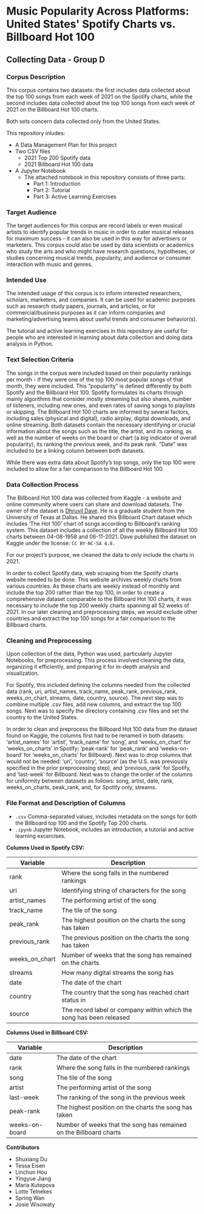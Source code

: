 # Music Popularity Across Platforms: United States' Spotify Charts vs. Billboard Hot 100
## Collecting Data - Group D

### Corpus Description
This corpus contains two datasets: the first includes data collected about the top 100 songs from each week of 2021 on the Spotify charts, while the second includes data collected about the top 100 songs from each week of 2021 on the Billboard Hot 100 charts.

Both sets concern data collected only from the United States.

This repository inludes:
- A Data Management Plan for this project
- Two CSV files
  - 2021 Top 200 Spotify data
  - 2021 Billboard Hot 100 data
- A Jupyter Notebook
  - The attached notebook in this repository consists of three parts:
    - Part 1: Introduction
    - Part 2: Tutorial
    - Part 3: Active Learning Exercises 

### Target Audience
The target audiences for this corpus are record labels or even musical artists to identify popular trends in music in order to cater musical releases for maximum success - it can also be used in this way for advertisers or marketers. This corpus could also be used by data scientists or academics who study the arts and who might have research questions, hypotheses, or studies concerning musical trends, popularity, and audience or consumer interaction with music and genres.

### Intended Use
The intended usage of this corpus is to inform interested researchers, scholars, marketers, and companies. It can be used for academic purposes such as research study papers, journals, and articles, or for commercial/business purposes as it can inform companies and marketing/advertising teams about useful trends and consumer behavior(s).

The tutorial and active learning exercises in this repository are useful for people who are interested in learning about data collection and doing data analysis in Python. 

### Text Selection Criteria
The songs in the corpus were included based on their popularity rankings per month - if they were one of the top 100 most popular songs of that month, they were included. This “popularity” is defined differently by both Spotify and the Billboard Hot 100. Spotify formulates its charts through mainly algorithms that consider mostly streaming but also shares, number of listeners, including new ones, and even rates of saving songs to playlists or skipping. The Billboard Hot 100 charts are informed by several factors, including sales (physical and digital), radio airplay, digital downloads, and online streaming. Both datasets contain the necessary identifying or crucial information about the songs such as the title, the artist, and its ranking, as well as the number of weeks on the board or chart (a big indicator of overall popularity), its ranking the previous week, and its peak rank. "Date" was included to be a linking column between both datasets.

While there was extra data about Spotify’s top songs, only the top 100 were included to allow for a fair comparison to the Billboard Hot 100.


### Data Collection Process
The Billboard Hot 100 data was collected from Kaggle - a website and online community where users can share and download datasets. The owner of the dataset is [Dhruvil Dave](https://www.kaggle.com/dhruvildave). He is a graduate student from the University of Texas at Dallas. He shared this Billboard Chart dataset which includes ‘The Hot 100’ chart of songs according to Billboard’s ranking system. This dataset includes a collection of all the weekly Billboard Hot 100 charts between 04-08-1958 and 06-11-2021. Dave published the dataset on Kaggle under the license: `CC BY-NC-SA 4.0.` 

For our project’s purpose, we cleaned the data to only include the charts in 2021.

In order to collect Spotify data, web scraping from the Spotify charts website needed to be done. This website archives weekly charts from various countries. As these charts are weekly instead of monthly and include the top 200 rather than the top 100, in order to create a comprehensive dataset comparable to the Billboard Hot 100 charts, it was necessary to include the top 200 weekly charts spanning all 52 weeks of 2021. In our later cleaning and preprocessing steps, we would exclude other countries and extract the top 100 songs for a fair comparison to the Billboard charts.


### Cleaning and Preprocessing
Upon collection of the data, Python was used, particularly Jupyter Notebooks, for preprocessing. This process involved cleaning the data, organizing it efficiently, and preparing it for in-depth analysis and visualization. 

For Spotify, this included defining the columns needed from the collected data (rank, uri, artist_names, track_name, peak_rank, previous_rank, weeks_on_chart, streams, date, country, source). The next step was to combine multiple .csv files, add new columns, and extract the top 100 songs. Next was to specify the directory containing .csv files and set the country to the United States.

In order to clean and preprocess the Billboard Hot 100 data from the dataset found on Kaggle, the columns first had to be renamed in both datasets: ‘artist_names’ for ‘artist’, ‘track_name’ for ‘song’, and ‘weeks_on_chart’ for ‘weeks_on_charts’ in Spotify; ‘peak-rank’ for ‘peak_rank’ and ‘weeks-on-board’ for ‘weeks_on_charts’ for Billboard). Next was to drop columns that would not be needed: ‘uri’, ‘country’, ‘source’ (as the U.S. was previously specified in the prior preprocessing step), and  ‘previous_rank’ for Spotify, and ‘last-week’ for Billboard. Next was to change the order of the columns for uniformity between datasets as follows: song, artist, date, rank, weeks_on_charts, peak_rank, and, for Spotify only, streams.


### File Format and Description of Columns
- `.csv` Comma-separated values, includes metadata on the songs for both the Billboard top 100 and the Spotify Top 200 charts.
- `.ipynb` Jupyter Notebook, includes an introduction, a tutorial and active learning excercises.

**Columns Used in Spotify CSV:**

| Variable      | Description                                  |
| ------------- | -------------------------------------------- |
| rank  | Where the song falls in the numbered rankings    |
| uri    | Identifying string of characters for the song    |
| artist_names | The performing artist of the song                 |
| track_name      | The tile of the song |
| peak_rank    | The highest position on the charts the song has taken  |
| previous_rank  | The previous position on the charts the song has taken    |
| weeks_on_chart  | Number of weeks that the song has remained on the charts  |
| streams  | How many digital streams the song has  |
| date          | The date of the chart |
| country     | The country that the song has reached chart status in         |
| source  | The record label or company within which the song has been released  |


**Columns Used in Billboard CSV:**

| Variable      | Description                                  |
| ------------- | -------------------------------------------- |
| date          | The date of the chart |
| rank  | Where the song falls in the numbered rankings    |
| song     | The tile of the song |
| artist | The performing artist of the song                 |
| last-week  | The ranking of the song in the previous week   |
| peak-rank    | The highest position on the charts the song has taken  |
| weeks-on-board  | Number of weeks that the song has remained on the Billboard charts  |


**Contributors** 
- Shuxiang Du
- Tessa Eisen
- Linchun Hou
- Yingyue Jiang
- Maria Kutepova
- Lotte Telnekes
- Spring Wan
- Josie Wisowaty 
